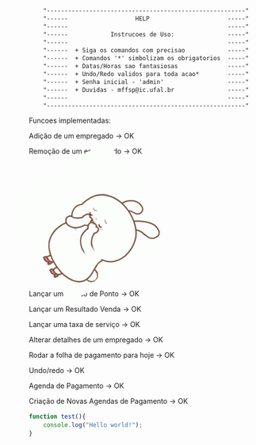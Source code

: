         "--------------------------------------------------------"
        "------                   HELP                      -----"
        "------                                             -----"
        "------            Instrucoes de Uso:               -----"
        "------                                             -----"
        "------  + Siga os comandos com precisao            -----"
        "------  + Comandos '*' simbolizam os obrigatorios  -----"  
        "------  + Datas/Horas sao fantasiosas              -----"
        "------  + Undo/Redo validos para toda acao*        -----"
        "------  + Senha inicial - 'admin'                  -----"
        "------  + Duvidas - mffsp@ic.ufal.br               -----"
        "------                                             -----"
        "--------------------------------------------------------"
      
      


Funcoes implementadas:

Adição de um empregado -> OK

Remoção de um empregado -> OK

<img src="source/giphy.gif"  position=" top: 15px;" style="transform:rotate(418deg)">

Lançar um Cartão de Ponto -> OK

Lançar um Resultado Venda -> OK

Lançar uma taxa de serviço -> OK

Alterar detalhes de um empregado -> OK

Rodar a folha de pagamento para hoje -> OK

Undo/redo -> OK

Agenda de Pagamento -> OK

Criação de Novas Agendas de Pagamento -> OK

```javascript
function test(){
	console.log("Hello world!");
}
